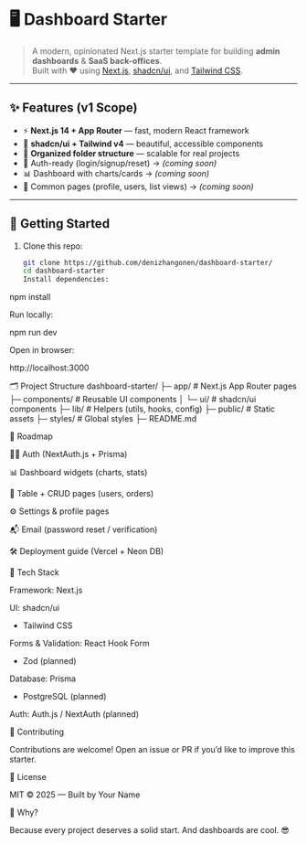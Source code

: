 # 🖥️ Dashboard Starter

> A modern, opinionated Next.js starter template for building **admin dashboards** & **SaaS back-offices**.  
> Built with ❤️ using [Next.js](https://nextjs.org/), [shadcn/ui](https://ui.shadcn.com/), and [Tailwind CSS](https://tailwindcss.com/).

---

## ✨ Features (v1 Scope)

- ⚡ **Next.js 14 + App Router** — fast, modern React framework
- 🎨 **shadcn/ui + Tailwind v4** — beautiful, accessible components
- 📂 **Organized folder structure** — scalable for real projects
- 🔐 Auth-ready (login/signup/reset) → _(coming soon)_
- 📊 Dashboard with charts/cards → _(coming soon)_
- 📑 Common pages (profile, users, list views) → _(coming soon)_

---

## 🚀 Getting Started

1. Clone this repo:
   ```bash
   git clone https://github.com/denizhangonen/dashboard-starter/
   cd dashboard-starter
   Install dependencies:
   ```

npm install

Run locally:

npm run dev

Open in browser:

http://localhost:3000

🗂️ Project Structure
dashboard-starter/
├─ app/ # Next.js App Router pages
├─ components/ # Reusable UI components
│ └─ ui/ # shadcn/ui components
├─ lib/ # Helpers (utils, hooks, config)
├─ public/ # Static assets
├─ styles/ # Global styles
├─ README.md

🎯 Roadmap

🧑‍💻 Auth (NextAuth.js + Prisma)

📊 Dashboard widgets (charts, stats)

📑 Table + CRUD pages (users, orders)

⚙️ Settings & profile pages

📬 Email (password reset / verification)

🛠️ Deployment guide (Vercel + Neon DB)

🧩 Tech Stack

Framework: Next.js

UI: shadcn/ui

- Tailwind CSS

Forms & Validation: React Hook Form

- Zod
  (planned)

Database: Prisma

- PostgreSQL (planned)

Auth: Auth.js / NextAuth
(planned)

🤝 Contributing

Contributions are welcome! Open an issue or PR if you’d like to improve this starter.

📜 License

MIT © 2025 — Built by Your Name

🎉 Why?

Because every project deserves a solid start. And dashboards are cool. 😎

